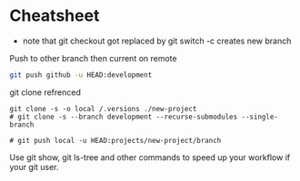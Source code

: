 # Cheatsheet
- note that git checkout got replaced by git switch -c creates new branch

Push to other branch then current on remote
```sh
git push github -u HEAD:development
```

git clone refrenced
```
git clone -s -o local /.versions ./new-project
# git clone -s --branch development --recurse-submodules --single-branch

# git push local -u HEAD:projects/new-project/branch
```

Use git show, git ls-tree and other commands to speed up your workflow if your git user.




